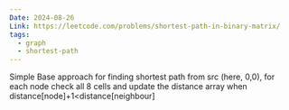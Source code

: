 ```yaml
---
Date: 2024-08-26
Link: https://leetcode.com/problems/shortest-path-in-binary-matrix/
tags:
  - graph
  - shortest-path
---
```

Simple Base approach for finding shortest path from src (here, 0,0), for each node check all 8 cells and update the distance array when distance[node]+1<distance[neighbour]